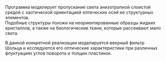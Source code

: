 Программа моделирует пропускание света анизотропной слоистой средой с хаотической ориентацией оптических осей ее структурных элементов.  
Подобные структуры похожи на неориентированные образцы жидких кристаллов, а также на биологические ткани, которые рассеивают мало света.  
  
В данной конкретной реализации моделируется веерный фильтр Шольца и исследуются его оптические характеристики при различных флуктуациях углов поворота и толщин пластинок.  